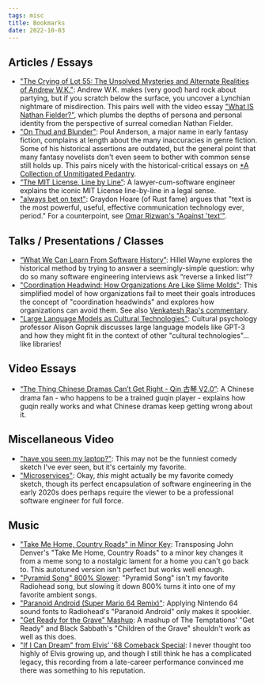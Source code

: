 ```yaml
---
tags: misc
title: Bookmarks
date: 2022-10-03
---
```


## Articles / Essays

- ["The Crying of Lot 55: The Unsolved Mysteries and Alternate Realities of Andrew W.K."](https://www.stereogum.com/2015589/andrew-wk-steev-mike/columns/sounding-board/): Andrew W.K. makes (very good) hard rock about partying, but if you scratch below the surface, you uncover a Lynchian nightmare of misdirection. This pairs well with the video essay ["What IS Nathan Fielder?"](https://www.youtube.com/watch?v=iavoSO6lOLQ), which plumbs the depths of persona and personal identity from the perspective of surreal comedian Nathan Fielder.
- ["On Thud and Blunder"](https://www.sfwa.org/2005/01/04/on-thud-and-blunder/): Poul Anderson, a major name in early fantasy fiction, complains at length about the many inaccuracies in genre fiction. Some of his historical assertions are outdated, but the general point that many fantasy novelists don't even seem to bother with common sense still holds up. This pairs nicely with the historical-critical essays on [*A Collection of Unmitigated Pedantry](https://acoup.blog).
- [“The MIT License, Line by Line”](https://writing.kemitchell.com/2016/09/21/MIT-License-Line-by-Line.html): A lawyer-cum-software engineer explains the iconic MIT License line-by-line in a legal sense.
- ["always bet on text"](https://graydon2.dreamwidth.org/193447.html): Graydon Hoare (of Rust fame) argues that "text is the most powerful, useful, effective communication technology ever, period." For a counterpoint, see [Omar Rizwan's "Against 'text'"](https://futuretextpublishing.com/2022/04/12/1-2/).

## Talks / Presentations / Classes

- [“What We Can Learn From Software History”](https://www.deconstructconf.com/2019/hillel-wayne-what-we-can-learn-from-software-history): Hillel Wayne explores the historical method by trying to answer a seemingly-simple question: why do so many software engineering interviews ask “reverse a linked list”?
- ["Coordination Headwind: How Organizations Are Like Slime Molds"](https://komoroske.com/slime-mold/): This simplified model of how organizations fail to meet their goals introduces the concept of "coordination headwinds" and explores how organizations can avoid them. See also [Venkatesh Rao's commentary](https://studio.ribbonfarm.com/p/coordination-headwinds).
- ["Large Language Models as Cultural Technologies"](https://www.youtube.com/watch?v=k7rPtFLH6yw): Cultural psychology professor Alison Gopnik discusses large language models like GPT-3 and how they might fit in the context of other "cultural technologies"... like libraries!

## Video Essays

- [“The Thing Chinese Dramas Can’t Get Right - Qin 古琴 V2.0”](https://youtu.be/B9vwDeXQApI): A Chinese drama fan - who happens to be a trained guqin player - explains how guqin really works and what Chinese dramas keep getting wrong about it.

## Miscellaneous Video

- ["have you seen my laptop?"](https://youtu.be/YV__C64Ni50): This may not be the funniest comedy sketch I've ever seen, but it's certainly my favorite.
- ["Microservices"](https://youtu.be/y8OnoxKotPQ): Okay, _this_ might actually be my favorite comedy sketch, though its perfect encapsulation of software engineering in the early 2020s does perhaps require the viewer to be a professional software engineer for full force.

## Music

- ["Take Me Home, Country Roads" in Minor Key](https://youtu.be/ZoVtHLxNVlU): Transposing John Denver's "Take Me Home, Country Roads" to a minor key changes it from a meme song to a nostalgic lament for a home you can't go back to. This autotuned version isn't perfect but works well enough.
- ["Pyramid Song" 800% Slower](https://youtu.be/XiKWfcy-Z70): "Pyramid Song" isn't my favorite Radiohead song, but slowing it down 800% turns it into one of my favorite ambient songs.
- ["Paranoid Android (Super Mario 64 Remix)"](https://youtu.be/jv6ZUABZczc): Applying Nintendo 64 sound fonts to Radiohead's "Paranoid Android" only makes it spookier.
- ["Get Ready for the Grave" Mashup](https://youtu.be/JR3uz8rq4ng): A mashup of The Temptations' "Get Ready" and Black Sabbath's "Children of the Grave" shouldn't work as well as this does.
- ["If I Can Dream" from Elvis' '68 Comeback Special](https://youtu.be/u-pP_dCenJA): I never thought too highly of Elvis growing up, and though I still think he has a complicated legacy, this recording from a late-career performance convinced me there was something to his reputation.
